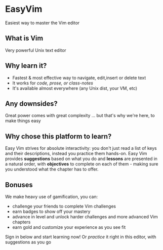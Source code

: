# EasyVim
Easiest way to master the Vim editor

## What is Vim
Very powerful Unix text editor

## Why learn it?
 - Fastest & most effective way to navigate, edit,insert or delete text
 - It works for _code, prose, or class-notes_
 - It's available almost everywhere (any Unix dist, your VM, etc)


## Any downsides?
Great power comes with great complexity
... but that's why we're here, to make things easy


## Why chose this platform to learn?
Easy Vim strives for absolute interactivity:
you don't just read a list of keys and their descriptions, instead you practice them hands-on.
Easy Vim provides **suggestions** based on what you do and **lessons** are presented in a natural order,
with **objectives** to complete on each of them - making sure you understood what the chapter has to offer.


## Bonuses
We make heavy use of gamification, you can:
 - challenge your friends to complete Vim challenges
 - earn badges to show off your mastery
 - advance in level and unlock harder challenges and more advanced Vim chapters
 - earn gold and customize your experience as you see fit


Sign in below and start learning now!
Or _practice_ it right in this editor, with suggestions as you go
